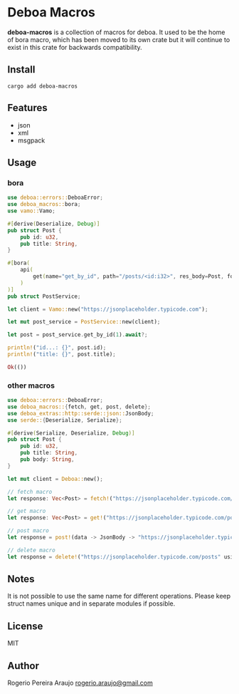 # Deboa Macros

**deboa-macros** is a collection of macros for deboa.
It used to be the home of bora macro, which has been moved to its own crate
but it will continue to exist in this crate for backwards compatibility.

## Install

`cargo add deboa-macros`

## Features

- json
- xml
- msgpack

## Usage

### bora

```rust
use deboa::errors::DeboaError;
use deboa_macros::bora;
use vamo::Vamo;

#[derive(Deserialize, Debug)]
pub struct Post {
    pub id: u32,
    pub title: String,
}

#[bora(
    api(
        get(name="get_by_id", path="/posts/<id:i32>", res_body=Post, format="json")
    )
)]
pub struct PostService;

let client = Vamo::new("https://jsonplaceholder.typicode.com");

let mut post_service = PostService::new(client);

let post = post_service.get_by_id(1).await?;

println!("id...: {}", post.id);
println!("title: {}", post.title);

Ok(())
```

### other macros

```rust
use deboa::errors::DeboaError;
use deboa_macros::{fetch, get, post, delete};
use deboa_extras::http::serde::json::JsonBody;
use serde::{Deserialize, Serialize};

#[derive(Serialize, Deserialize, Debug)]
pub struct Post {
    pub id: u32,
    pub title: String,
    pub body: String,
}

let mut client = Deboa::new();

// fetch macro
let response: Vec<Post> = fetch!("https://jsonplaceholder.typicode.com/posts" -> JsonBody -> Vec<Post>, using &mut client);

// get macro
let response: Vec<Post> = get!("https://jsonplaceholder.typicode.com/posts" -> JsonBody -> Vec<Post>, using &mut client);

// post macro
let response = post!(data -> JsonBody -> "https://jsonplaceholder.typicode.com/posts" using &mut client);

// delete macro
let response = delete!("https://jsonplaceholder.typicode.com/posts" using &mut client);

```

## Notes

It is not possible to use the same name for different operations.
Please keep struct names unique and in separate modules if possible.

## License

MIT

## Author

Rogerio Pereira Araujo <rogerio.araujo@gmail.com>
